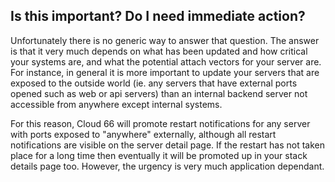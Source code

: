 <!-- usedin: [ _legacy_docker/stack-management/server-restart-notifications.md, _maestro/stack-management/server-restart-notifications.md, _node/stack-management/server-restart-notifications.md, _rails/stack-management/server-restart-notifications.md] -->


## Is this important? Do I need immediate action?

Unfortunately there is no generic way to answer that question. The answer is that it very much depends on what has been updated and how critical your systems are, and what the potential attach vectors for your server are. For instance, in general it is more important to update your servers that are exposed to the outside world (ie. any servers that have external ports opened such as web or api servers) than an internal backend server not accessible from anywhere except internal systems. 

For this reason, Cloud 66 will promote restart notifications for any server with ports exposed to "anywhere" externally, although all restart notifications are visible on the server detail page. If the restart has not taken place for a long time then eventually it will be promoted up in your stack details page too. However, the urgency is very much application dependant.

